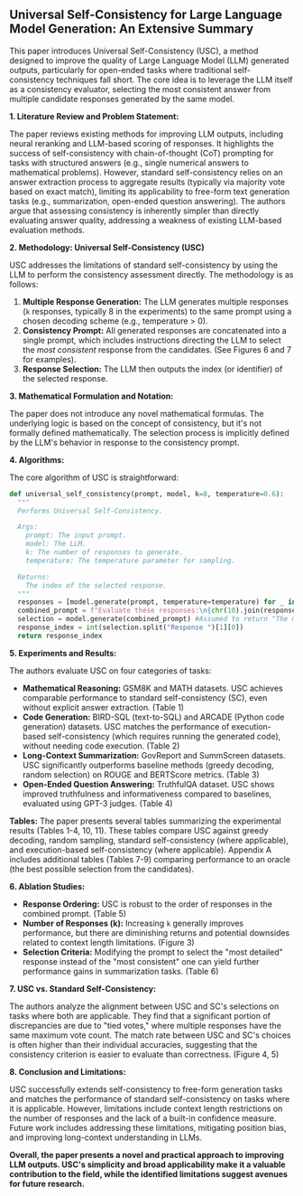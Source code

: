 ## Universal Self-Consistency for Large Language Model Generation: An Extensive Summary

This paper introduces Universal Self-Consistency (USC), a method designed to improve the quality of Large Language Model (LLM) generated outputs, particularly for open-ended tasks where traditional self-consistency techniques fall short.  The core idea is to leverage the LLM itself as a consistency evaluator, selecting the most consistent answer from multiple candidate responses generated by the same model.

**1. Literature Review and Problem Statement:**

The paper reviews existing methods for improving LLM outputs, including neural reranking and LLM-based scoring of responses.  It highlights the success of self-consistency with chain-of-thought (CoT) prompting for tasks with structured answers (e.g., single numerical answers to mathematical problems).  However,  standard self-consistency relies on an answer extraction process to aggregate results (typically via majority vote based on exact match), limiting its applicability to free-form text generation tasks (e.g., summarization, open-ended question answering).  The authors argue that assessing consistency is inherently simpler than directly evaluating answer quality, addressing a weakness of existing LLM-based evaluation methods.

**2. Methodology: Universal Self-Consistency (USC)**

USC addresses the limitations of standard self-consistency by using the LLM to perform the consistency assessment directly. The methodology is as follows:

1. **Multiple Response Generation:** The LLM generates multiple responses (`k` responses, typically 8 in the experiments) to the same prompt using a chosen decoding scheme (e.g., temperature > 0).
2. **Consistency Prompt:**  All generated responses are concatenated into a single prompt, which includes instructions directing the LLM to select the *most consistent* response from the candidates.  (See Figures 6 and 7 for examples).
3. **Response Selection:** The LLM then outputs the index (or identifier) of the selected response.

**3. Mathematical Formulation and Notation:**

The paper does not introduce any novel mathematical formulas.  The underlying logic is based on the concept of consistency, but it's not formally defined mathematically. The selection process is implicitly defined by the LLM's behavior in response to the consistency prompt.

**4. Algorithms:**

The core algorithm of USC is straightforward:

```python
def universal_self_consistency(prompt, model, k=8, temperature=0.6):
  """
  Performs Universal Self-Consistency.

  Args:
    prompt: The input prompt.
    model: The LLM.
    k: The number of responses to generate.
    temperature: The temperature parameter for sampling.

  Returns:
    The index of the selected response.
  """
  responses = [model.generate(prompt, temperature=temperature) for _ in range(k)]
  combined_prompt = f"Evaluate these responses:\n{chr(10).join(responses)}\nSelect the most consistent response based on majority consensus.\nStart your answer with 'The most consistent response is Response X' (without quotes)."
  selection = model.generate(combined_prompt) #Assumed to return "The most consistent response is Response X"
  response_index = int(selection.split("Response ")[1][0])
  return response_index

```

**5. Experiments and Results:**

The authors evaluate USC on four categories of tasks:

* **Mathematical Reasoning:** GSM8K and MATH datasets.  USC achieves comparable performance to standard self-consistency (SC), even without explicit answer extraction. (Table 1)
* **Code Generation:** BIRD-SQL (text-to-SQL) and ARCADE (Python code generation) datasets. USC matches the performance of execution-based self-consistency (which requires running the generated code), without needing code execution. (Table 2)
* **Long-Context Summarization:** GovReport and SummScreen datasets.  USC significantly outperforms baseline methods (greedy decoding, random selection) on ROUGE and BERTScore metrics. (Table 3)
* **Open-Ended Question Answering:** TruthfulQA dataset. USC shows improved truthfulness and informativeness compared to baselines, evaluated using GPT-3 judges. (Table 4)

**Tables:**  The paper presents several tables summarizing the experimental results (Tables 1-4, 10, 11). These tables compare USC against greedy decoding, random sampling, standard self-consistency (where applicable), and execution-based self-consistency (where applicable).  Appendix A includes additional tables (Tables 7-9) comparing performance to an oracle (the best possible selection from the candidates).


**6. Ablation Studies:**

* **Response Ordering:**  USC is robust to the order of responses in the combined prompt. (Table 5)
* **Number of Responses (k):** Increasing `k` generally improves performance, but there are diminishing returns and potential downsides related to context length limitations. (Figure 3)
* **Selection Criteria:**  Modifying the prompt to select the "most detailed" response instead of the "most consistent" one can yield further performance gains in summarization tasks. (Table 6)

**7. USC vs. Standard Self-Consistency:**

The authors analyze the alignment between USC and SC's selections on tasks where both are applicable. They find that a significant portion of discrepancies are due to "tied votes," where multiple responses have the same maximum vote count.  The match rate between USC and SC's choices is often higher than their individual accuracies, suggesting that the consistency criterion is easier to evaluate than correctness. (Figure 4, 5)

**8. Conclusion and Limitations:**

USC successfully extends self-consistency to free-form generation tasks and matches the performance of standard self-consistency on tasks where it is applicable. However, limitations include context length restrictions on the number of responses and the lack of a built-in confidence measure.  Future work includes addressing these limitations, mitigating position bias, and improving long-context understanding in LLMs.


**Overall, the paper presents a novel and practical approach to improving LLM outputs.  USC's simplicity and broad applicability make it a valuable contribution to the field, while the identified limitations suggest avenues for future research.**
